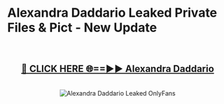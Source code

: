 # Alexandra Daddario Leaked Private Files & Pict - New Update
<br>
<div align="center">
<h2><a href="https://mediafilles.blogspot.com/?title=Alexandra_Daddario" rel="nofollow">🔴 CLICK HERE 🌐==►► Alexandra Daddario</a></h2>
<br>
<a href="https://mediafilles.blogspot.com/?title=Alexandra_Daddario" rel="nofollow" data-target="animated-image.originalLink"><img src="https://i.ibb.co.com/WyWwxjT/player-gif2.gif" alt="Alexandra Daddario Leaked OnlyFans" style="max-width: 100%; display: inline-block;" data-target="animated-image.originalImage"></a>
</div>
<br>